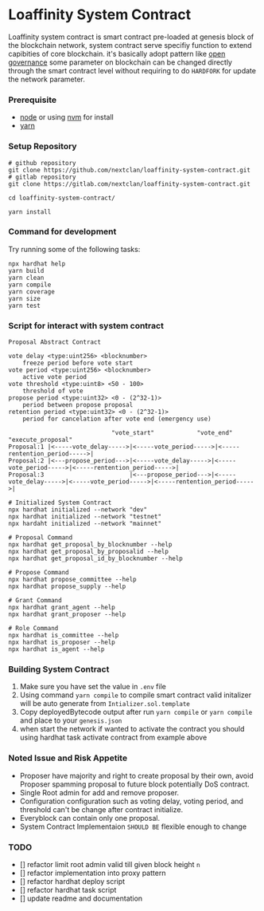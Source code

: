 # Loaffinity System Contract

Loaffinity system contract is smart contract pre-loaded at genesis block of the blockchain network, system contract serve specifiy function to extend capibities of core blockchain. it's basically adopt pattern like [open governance](https://polkadot.network/features/opengov/) some parameter on blockchain can be changed directly through the smart contract level without requiring to do `HARDFORK` for update the network parameter.

### Prerequisite

- [node](https://nodejs.org/en) or using [nvm](https://github.com/nvm-sh/nvm) for install
- [yarn](https://yarnpkg.com/)

### Setup Repository

```shell
# github repository
git clone https://github.com/nextclan/loaffinity-system-contract.git
# gitlab repository
git clone https://gitlab.com/nextclan/loaffinity-system-contract.git
```

```shell
cd loaffinity-system-contract/
```

```shell
yarn install
```

### Command for development

Try running some of the following tasks:

``` shell
npx hardhat help
yarn build 
yarn clean
yarn compile
yarn coverage
yarn size
yarn test
```
### Script for interact with system contract


```
Proposal Abstract Contract

vote delay <type:uint256> <blocknumber>
    freeze period before vote start
vote period <type:uint256> <blocknumber>
    active vote period
vote threshold <type:uint8> <50 - 100>
    threshold of vote
propose period <type:uint32> <0 - (2^32-1)>
    period between propose proposal
retention period <type:uint32> <0 - (2^32-1)>
    period for cancelation after vote end (emergency use)

                             "vote_start"            "vote_end"                 "execute_proposal"
Proposal:1 |<-----vote_delay----->|<-----vote_period----->|<-----rentention_period----->|
Proposal:2 |<---propose_period--->|<-----vote_delay----->|<-----vote_period----->|<-----rentention_period----->|
Proposal:3                        |<---propose_period--->|<-----vote_delay----->|<-----vote_period----->|<-----rentention_period----->|
```


``` shell
# Initialized System Contract
npx hardhat initialized --network "dev"
npx hardhat initialized --network "testnet"
npx hardaht initialized --network "mainnet"

# Proposal Command
npx hardhat get_proposal_by_blocknumber --help
npx hardhat get_proposal_by_proposalid --help
npx hardhat get_proposal_id_by_blocknumber --help

# Propose Command
npx hardhat propose_committee --help
npx hardhat propose_supply --help

# Grant Command
npx hardhat grant_agent --help
npx hardhat grant_proposer --help

# Role Command
npx hardhat is_committee --help
npx hardhat is_proposer --help
npx hardhat is_agent --help
```

### Building System Contract
1. Make sure you have set the value in `.env` file
2. Using command `yarn compile` to compile smart contract valid initalizer will be auto generate from `Intializer.sol.template`
3. Copy deployedBytecode output after run `yarn compile` or `yarn compile` and place to your `genesis.json`
4. when start the network if wanted to activate the contract you should using hardhat task activate contract from example above

### Noted Issue and Risk Appetite
- Proposer have majority and right to create proposal by their own, avoid Proposer spamming proposal to future block potentially DoS contract.
- Single Root admin for add and remove proposer.
- Configuration configuration such as voting delay, voting period, and threshold can't be change after contract initialize.
- Everyblock can contain only one proposal.
- System Contract Implementaion `SHOULD BE` flexible enough to change

### TODO
- [] refactor limit root admin valid till given block height `n`
- [] refactor implementation into proxy pattern
- [] refactor hardhat deploy script
- [] refactor hardhat task script
- [] update readme and documentation
